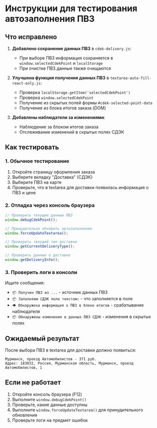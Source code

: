 # Инструкции для тестирования автозаполнения ПВЗ

## Что исправлено

1. **Добавлено сохранение данных ПВЗ** в `cdek-delivery.js`:
   - При выборе ПВЗ информация сохраняется в `window.selectedCdekPoint` и `localStorage`
   - При очистке ПВЗ данные также очищаются

2. **Улучшена функция получения данных ПВЗ** в `textarea-auto-fill-react-only.js`:
   - Проверка `localStorage.getItem('selectedCdekPoint')`
   - Проверка `window.selectedCdekPoint`
   - Получение из скрытых полей формы `#cdek-selected-point-data`
   - Получение из блока итогов заказа (DOM)

3. **Добавлены наблюдатели за изменениями**:
   - Наблюдение за блоком итогов заказа
   - Отслеживание изменений в скрытых полях СДЭК

## Как тестировать

### 1. Обычное тестирование
1. Откройте страницу оформления заказа
2. Выберите вкладку "Доставка" (СДЭК)
3. Выберите ПВЗ на карте
4. Проверьте, что в textarea для доставки появилась информация о ПВЗ и цене

### 2. Отладка через консоль браузера

```javascript
// Проверить текущие данные ПВЗ
window.debugCdekPoint();

// Принудительно обновить автозаполнение
window.forceUpdateTextarea();

// Проверить текущий тип доставки
window.getCurrentDeliveryType();

// Проверить данные о доставке
window.getDeliveryInfo();
```

### 3. Проверить логи в консоли

Ищите сообщения:
- `📦 Получен ПВЗ из ...` - источник данных ПВЗ
- `📦 Заполняем СДЭК поле текстом:` - что заполняется в поле
- `👁️ Обнаружена информация о ПВЗ в блоке итогов` - срабатывание наблюдателя
- `📦 Обнаружены изменения в данных ПВЗ СДЭК` - изменения в скрытых полях

## Ожидаемый результат

После выбора ПВЗ в textarea для доставки должно появиться:
```
Мурманск, проезд Автомобилистов - 371 руб.
Адрес: 183032, Россия, Мурманская область, Мурманск, проезд Автомобилистов, 1
```

## Если не работает

1. Откройте консоль браузера (F12)
2. Выполните `window.debugCdekPoint()` 
3. Проверьте, какие данные доступны
4. Выполните `window.forceUpdateTextarea()` для принудительного обновления
5. Проверьте логи на предмет ошибок